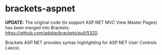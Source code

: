 brackets-aspnet
===============

**UPDATE:** The original code (to support ASP.NET MVC View Master Pages) has been merged into Brackets: https://github.com/adobe/brackets/pull/5320.

Brackets ASP.NET provides syntax highlighting for ASP.NET User Controls (.ascx).
